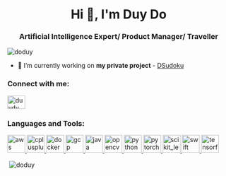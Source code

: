 <h1 align="center">Hi 👋, I'm Duy Do</h1>
<h3 align="center">Artificial Intelligence Expert/ Product Manager/ Traveller</h3>

<p align="left"> <img src="https://komarev.com/ghpvc/?username=doduy&label=Profile%20views&color=0e75b6&style=flat" alt="doduy" /> </p>

<!--- <p align="left"> <img src="https://github-profile-trophy.vercel.app/?username=doduy&theme=onedark" alt="doduy" /></a> </p> -->

- 🔭 I’m currently working on **my private project** - [DSudoku](https://github.com/DoDuy/DSudoku)

<!--- - 📄 Know about my experiences [Resume](https://doduy.github.io/resume/) -->

<h3 align="left">Connect with me:</h3>
<p align="left">
<a href="https://linkedin.com/in/duydv" target="blank"><img align="center" src="https://cdn.jsdelivr.net/npm/simple-icons@3.0.1/icons/linkedin.svg" alt="duydv" height="30" width="40" /></a>
</p>

<h3 align="left">Languages and Tools:</h3>
<p align="left"> <a href="https://aws.amazon.com" target="_blank"> <img src="https://devicons.github.io/devicon/devicon.git/icons/amazonwebservices/amazonwebservices-original-wordmark.svg" alt="aws" width="40" height="40"/> </a> <a href="https://www.w3schools.com/cpp/" target="_blank"> <img src="https://devicons.github.io/devicon/devicon.git/icons/cplusplus/cplusplus-original.svg" alt="cplusplus" width="40" height="40"/> </a> <a href="https://www.docker.com/" target="_blank"> <img src="https://devicons.github.io/devicon/devicon.git/icons/docker/docker-original-wordmark.svg" alt="docker" width="40" height="40"/> </a> <a href="https://cloud.google.com" target="_blank"> <img src="https://www.vectorlogo.zone/logos/google_cloud/google_cloud-icon.svg" alt="gcp" width="40" height="40"/> </a> <a href="https://www.java.com" target="_blank"> <img src="https://devicons.github.io/devicon/devicon.git/icons/java/java-original-wordmark.svg" alt="java" width="40" height="40"/> </a> <a href="https://opencv.org/" target="_blank"> <img src="https://www.vectorlogo.zone/logos/opencv/opencv-icon.svg" alt="opencv" width="40" height="40"/> </a> <a href="https://www.python.org" target="_blank"> <img src="https://devicons.github.io/devicon/devicon.git/icons/python/python-original.svg" alt="python" width="40" height="40"/> </a> <a href="https://pytorch.org/" target="_blank"> <img src="https://www.vectorlogo.zone/logos/pytorch/pytorch-icon.svg" alt="pytorch" width="40" height="40"/> </a> <a href="https://scikit-learn.org/" target="_blank"> <img src="https://upload.wikimedia.org/wikipedia/commons/0/05/Scikit_learn_logo_small.svg" alt="scikit_learn" width="40" height="40"/> </a> <a href="https://developer.apple.com/swift/" target="_blank"> <img src="https://devicons.github.io/devicon/devicon.git/icons/swift/swift-original-wordmark.svg" alt="swift" width="40" height="40"/> </a> <a href="https://www.tensorflow.org" target="_blank"> <img src="https://www.vectorlogo.zone/logos/tensorflow/tensorflow-icon.svg" alt="tensorflow" width="40" height="40"/> </a> </p>

<!--- <p><img align="left" src="https://github-readme-stats.vercel.app/api/top-langs?username=doduy&show_icons=true&locale=en&layout=compact" alt="doduy" /></p> -->

<p>&nbsp;<img align="center" src="https://github-readme-stats.vercel.app/api?username=doduy&show_icons=true&locale=en&hide=prs,issues,contribs&count_private=true&theme=highcontrast" alt="doduy" /></p>

<!---<p><img align="center" src="https://github-readme-streak-stats.herokuapp.com/?user=doduy&theme=highcontrast" alt="doduy" /></p> -->
